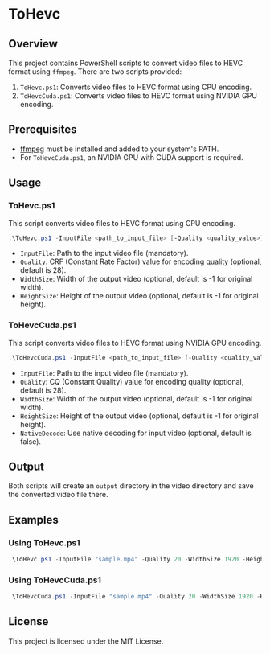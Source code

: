 # ToHevc

## Overview

This project contains PowerShell scripts to convert video files to HEVC format using `ffmpeg`. There are two scripts provided:

1. `ToHevc.ps1`: Converts video files to HEVC format using CPU encoding.
2. `ToHevcCuda.ps1`: Converts video files to HEVC format using NVIDIA GPU encoding.

## Prerequisites

- [ffmpeg](https://ffmpeg.org/download.html) must be installed and added to your system's PATH.
- For `ToHevcCuda.ps1`, an NVIDIA GPU with CUDA support is required.

## Usage

### ToHevc.ps1

This script converts video files to HEVC format using CPU encoding.

```powershell
.\ToHevc.ps1 -InputFile <path_to_input_file> [-Quality <quality_value>] [-WidthSize <width_value>] [-HeightSize <height_value>]
```

- `InputFile`: Path to the input video file (mandatory).
- `Quality`: CRF (Constant Rate Factor) value for encoding quality (optional, default is 28).
- `WidthSize`: Width of the output video (optional, default is -1 for original width).
- `HeightSize`: Height of the output video (optional, default is -1 for original height).

### ToHevcCuda.ps1

This script converts video files to HEVC format using NVIDIA GPU encoding.

```powershell
.\ToHevcCuda.ps1 -InputFile <path_to_input_file> [-Quality <quality_value>] [-WidthSize <width_value>] [-HeightSize <height_value>] [-NativeDecode]
```

- `InputFile`: Path to the input video file (mandatory).
- `Quality`: CQ (Constant Quality) value for encoding quality (optional, default is 28).
- `WidthSize`: Width of the output video (optional, default is -1 for original width).
- `HeightSize`: Height of the output video (optional, default is -1 for original height).
- `NativeDecode`: Use native decoding for input video (optional, default is false).

## Output

Both scripts will create an `output` directory in the video directory and save the converted video file there.

## Examples

### Using ToHevc.ps1

```powershell
.\ToHevc.ps1 -InputFile "sample.mp4" -Quality 20 -WidthSize 1920 -HeightSize 1080
```

### Using ToHevcCuda.ps1

```powershell
.\ToHevcCuda.ps1 -InputFile "sample.mp4" -Quality 20 -WidthSize 1920 -HeightSize 1080
```

## License

This project is licensed under the MIT License.